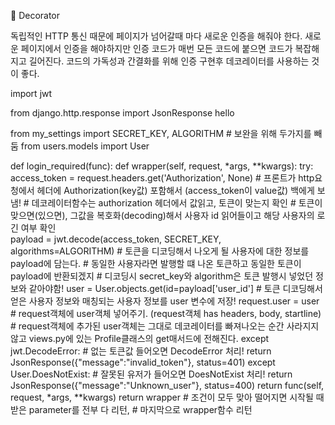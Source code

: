 🚀 Decorator

독립적인 HTTP 통신 때문에 페이지가 넘어갈때 마다 새로운 인증을 해줘야 한다.
새로운 페이지에서 인증을 해야하지만 인증 코드가 매번 모든 코드에 붙으면 코드가 복잡해지고 길어진다. 
코드의 가독성과 간결화를 위해 인증 구현후 데코레이터를 사용하는 것이 좋다.

import jwt

from django.http.response import JsonResponse
<span color="red">hello</span>

from my_settings import SECRET_KEY, ALGORITHM # 보완을 위해 두가지를 빼둠
from users.models import User

def login_required(func):
    def wrapper(self, request, *args, **kwargs):
        try:
            access_token = request.headers.get('Authorization', None)
            # 프론트가 http요청에서 헤더에 Authorization(key값) 포함해서 (access_token이 value값) 백에게 보냄! 
            # 데코레이터함수는 authorization 헤더에서 값읽고, 토큰이 맞는지 확인
            # 토큰이 맞으면(있으면), 그값을 복호화(decoding)해서 사용자 id 읽어들이고 해당 사용자의 로긴 여부 확인        
            payload = jwt.decode(access_token, SECRET_KEY, algorithms=ALGORITHM)
            # 토큰을 디코딩해서 나오게 될 사용자에 대한 정보를 payload에 담는다.
            # 동일한 사용자라면 발행할 떄 나온 토큰하고 동일한 토큰이 payload에 반환되겠지
            # 디코딩시 secret_key와 algorithm은 토큰 발행시 넣었던 정보와 같아야함!
            user = User.objects.get(id=payload['user_id']
            # 토큰 디코딩해서 얻은 사용자 정보와 매칭되는 사용자 정보를 user 변수에 저장!
            request.user = user
            # request객체에 user객체 넣어주기. (request객체 has headers, body, startline)
            # request객체에 추가된 user객체는 그대로 데코레이터를 빠져나오는 순간 사라지지않고 views.py에 있는 Profile클래스의 get매서드에 전해진다.
        except jwt.DecodeError:
            # 없는 토큰값 들어오면 DecodeError 처리!
            return JsonResponse({"message":"invalid_token"}, status=401)
        except User.DoesNotExist:
            # 잘못된 유저가 들어오면 DoesNotExist 처리!
            return JsonResponse({"message":"Unknown_user"}, status=400)
        return func(self, request, *args, **kwargs)
    return wrapper
    # 조건이 모두 맞아 떨어지면 시작될 때 받은 parameter를 전부 다 리턴,
    # 마지막으로 wrapper함수 리턴